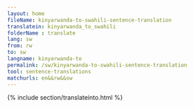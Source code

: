 ```yaml
---
layout: home
fileName: kinyarwanda-to-swahili-sentence-translation
translatein: kinyarwanda_to_swahili
folderName : translate
lang: sw
from: rw
to: sw
langname: kinyarwanda-to
permalink: /sw/kinyarwanda-to-swahili-sentence-translation
tool: sentence-translations
matchurls: en&&rw&&sw
---
```

{% include section/translateinto.html %}
